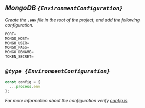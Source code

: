 

## *MongoDB `{EnvironmentConfiguration}`*

*Create the **`.env`** file in the root of the project, and add the following configuration.*

```javascript
PORT=          
MONGO_HOST=    
MONGO_USER=    
MONGO_PASS=    
MONGO_DBNAME=
TOKEN_SECRET=
```

## *`@type {EnvironmentConfiguration}`*
```javascript
const config = {
  ...process.env
};

```

*For more information about the configuration verify [config.js](../../src/config.js)*